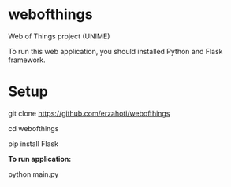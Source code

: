 # webofthings
Web of Things project (UNIME)
&nbsp;
&nbsp;

To run this web application, you should installed Python and Flask framework.

# Setup

git clone https://github.com/erzahoti/webofthings 
&nbsp;
&nbsp;

cd webofthings
&nbsp;

pip install Flask
&nbsp;
&nbsp;

<b>To run application:</b>
&nbsp;

python main.py
